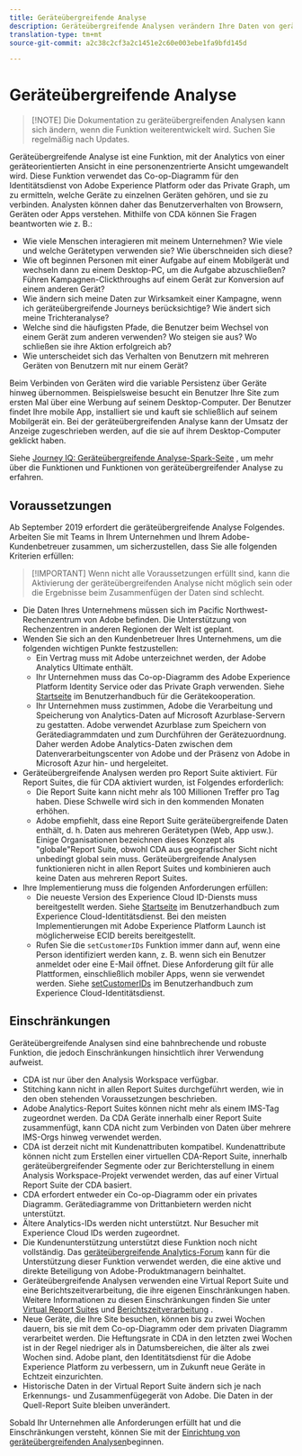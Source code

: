 ```yaml
---
title: Geräteübergreifende Analyse
description: Geräteübergreifende Analysen verändern Ihre Daten von geräteorientierter zu personalorientierter Datenbindung.
translation-type: tm+mt
source-git-commit: a2c38c2cf3a2c1451e2c60e003ebe1fa9bfd145d

---
```



# Geräteübergreifende Analyse

> [!NOTE] Die Dokumentation zu geräteübergreifenden Analysen kann sich ändern, wenn die Funktion weiterentwickelt wird. Suchen Sie regelmäßig nach Updates.

Geräteübergreifende Analyse ist eine Funktion, mit der Analytics von einer geräteorientierten Ansicht in eine personenzentrierte Ansicht umgewandelt wird. Diese Funktion verwendet das Co-op-Diagramm für den Identitätsdienst von Adobe Experience Platform oder das Private Graph, um zu ermitteln, welche Geräte zu einzelnen Geräten gehören, und sie zu verbinden. Analysten können daher das Benutzerverhalten von Browsern, Geräten oder Apps verstehen. Mithilfe von CDA können Sie Fragen beantworten wie z. B.:

* Wie viele Menschen interagieren mit meinem Unternehmen? Wie viele und welche Gerätetypen verwenden sie? Wie überschneiden sich diese?
* Wie oft beginnen Personen mit einer Aufgabe auf einem Mobilgerät und wechseln dann zu einem Desktop-PC, um die Aufgabe abzuschließen? Führen Kampagnen-Clickthroughs auf einem Gerät zur Konversion auf einem anderen Gerät?
* Wie ändern sich meine Daten zur Wirksamkeit einer Kampagne, wenn ich geräteübergreifende Journeys berücksichtige? Wie ändert sich meine Trichteranalyse?
* Welche sind die häufigsten Pfade, die Benutzer beim Wechsel von einem Gerät zum anderen verwenden? Wo steigen sie aus? Wo schließen sie ihre Aktion erfolgreich ab?
* Wie unterscheidet sich das Verhalten von Benutzern mit mehreren Geräten von Benutzern mit nur einem Gerät?

Beim Verbinden von Geräten wird die variable Persistenz über Geräte hinweg übernommen. Beispielsweise besucht ein Benutzer Ihre Site zum ersten Mal über eine Werbung auf seinem Desktop-Computer. Der Benutzer findet Ihre mobile App, installiert sie und kauft sie schließlich auf seinem Mobilgerät ein. Bei der geräteübergreifenden Analyse kann der Umsatz der Anzeige zugeschrieben werden, auf die sie auf ihrem Desktop-Computer geklickt haben.

Siehe [Journey IQ: Geräteübergreifende Analyse-Spark-Seite](http://adobe.ly/aacda) , um mehr über die Funktionen und Funktionen von geräteübergreifender Analyse zu erfahren.

## Voraussetzungen

Ab September 2019 erfordert die geräteübergreifende Analyse Folgendes. Arbeiten Sie mit Teams in Ihrem Unternehmen und Ihrem Adobe-Kundenbetreuer zusammen, um sicherzustellen, dass Sie alle folgenden Kriterien erfüllen:

> [!IMPORTANT] Wenn nicht alle Voraussetzungen erfüllt sind, kann die Aktivierung der geräteübergreifenden Analyse nicht möglich sein oder die Ergebnisse beim Zusammenfügen der Daten sind schlecht.

* Die Daten Ihres Unternehmens müssen sich im Pacific Northwest-Rechenzentrum von Adobe befinden. Die Unterstützung von Rechenzentren in anderen Regionen der Welt ist geplant.
* Wenden Sie sich an den Kundenbetreuer Ihres Unternehmens, um die folgenden wichtigen Punkte festzustellen:
   * Ein Vertrag muss mit Adobe unterzeichnet werden, der Adobe Analytics Ultimate enthält.
   * Ihr Unternehmen muss das Co-op-Diagramm des Adobe Experience Platform Identity Service oder das Private Graph verwenden. Siehe [Startseite](https://docs.adobe.com/content/help/en/device-co-op/using/home.html) im Benutzerhandbuch für die Gerätekooperation.
   * Ihr Unternehmen muss zustimmen, Adobe die Verarbeitung und Speicherung von Analytics-Daten auf Microsoft Azurblase-Servern zu gestatten. Adobe verwendet Azurblase zum Speichern von Gerätediagrammdaten und zum Durchführen der Gerätezuordnung. Daher werden Adobe Analytics-Daten zwischen dem Datenverarbeitungscenter von Adobe und der Präsenz von Adobe in Microsoft Azur hin- und hergeleitet.
* Geräteübergreifende Analysen werden pro Report Suite aktiviert. Für Report Suites, die für CDA aktiviert wurden, ist Folgendes erforderlich:
   * Die Report Suite kann nicht mehr als 100 Millionen Treffer pro Tag haben. Diese Schwelle wird sich in den kommenden Monaten erhöhen.
   * Adobe empfiehlt, dass eine Report Suite geräteübergreifende Daten enthält, d. h. Daten aus mehreren Gerätetypen (Web, App usw.). Einige Organisationen bezeichnen dieses Konzept als "globale"Report Suite, obwohl CDA aus geografischer Sicht nicht unbedingt global sein muss. Geräteübergreifende Analysen funktionieren nicht in allen Report Suites und kombinieren auch keine Daten aus mehreren Report Suites.
* Ihre Implementierung muss die folgenden Anforderungen erfüllen:
   * Die neueste Version des Experience Cloud ID-Diensts muss bereitgestellt werden. Siehe [Startseite](https://docs.adobe.com/content/help/en/id-service/using/home.html) im Benutzerhandbuch zum Experience Cloud-Identitätsdienst. Bei den meisten Implementierungen mit Adobe Experience Platform Launch ist möglicherweise ECID bereits bereitgestellt.
   * Rufen Sie die `setCustomerIDs` Funktion immer dann auf, wenn eine Person identifiziert werden kann, z. B. wenn sich ein Benutzer anmeldet oder eine E-Mail öffnet. Diese Anforderung gilt für alle Plattformen, einschließlich mobiler Apps, wenn sie verwendet werden. Siehe [setCustomerIDs](https://docs.adobe.com/content/help/en/id-service/using/id-service-api/methods/setcustomerids.html) im Benutzerhandbuch zum Experience Cloud-Identitätsdienst.

## Einschränkungen

Geräteübergreifende Analysen sind eine bahnbrechende und robuste Funktion, die jedoch Einschränkungen hinsichtlich ihrer Verwendung aufweist.

* CDA ist nur über den Analysis Workspace verfügbar.
* Stitching kann nicht in allen Report Suites durchgeführt werden, wie in den oben stehenden Voraussetzungen beschrieben.
* Adobe Analytics-Report Suites können nicht mehr als einem IMS-Tag zugeordnet werden. Da CDA Geräte innerhalb einer Report Suite zusammenfügt, kann CDA nicht zum Verbinden von Daten über mehrere IMS-Orgs hinweg verwendet werden.
* CDA ist derzeit nicht mit Kundenattributen kompatibel. Kundenattribute können nicht zum Erstellen einer virtuellen CDA-Report Suite, innerhalb geräteübergreifender Segmente oder zur Berichterstellung in einem Analysis Workspace-Projekt verwendet werden, das auf einer Virtual Report Suite der CDA basiert.
* CDA erfordert entweder ein Co-op-Diagramm oder ein privates Diagramm. Gerätediagramme von Drittanbietern werden nicht unterstützt.
* Ältere Analytics-IDs werden nicht unterstützt. Nur Besucher mit Experience Cloud IDs werden zugeordnet.
* Die Kundenunterstützung unterstützt diese Funktion noch nicht vollständig. Das [geräteübergreifende Analytics-Forum](https://forums.adobe.com/community/experience-cloud/analytics-cloud/analytics/cross-device-analytics/overview) kann für die Unterstützung dieser Funktion verwendet werden, die eine aktive und direkte Beteiligung von Adobe-Produktmanagern beinhaltet.
* Geräteübergreifende Analysen verwenden eine Virtual Report Suite und eine Berichtszeitverarbeitung, die ihre eigenen Einschränkungen haben. Weitere Informationen zu diesen Einschränkungen finden Sie unter [Virtual Report Suites](../vrs/vrs-about.md) und [Berichtszeitverarbeitung](../vrs/vrs-report-time-processing.md) .
* Neue Geräte, die Ihre Site besuchen, können bis zu zwei Wochen dauern, bis sie mit dem Co-op-Diagramm oder dem privaten Diagramm verarbeitet werden. Die Heftungsrate in CDA in den letzten zwei Wochen ist in der Regel niedriger als in Datumsbereichen, die älter als zwei Wochen sind. Adobe plant, den Identitätsdienst für die Adobe Experience Platform zu verbessern, um in Zukunft neue Geräte in Echtzeit einzurichten.
* Historische Daten in der Virtual Report Suite ändern sich je nach Erkennungs- und Zusammenfügegerät von Adobe. Die Daten in der Quell-Report Suite bleiben unverändert.

Sobald Ihr Unternehmen alle Anforderungen erfüllt hat und die Einschränkungen versteht, können Sie mit der [Einrichtung von geräteübergreifenden Analysen](cda-setup.md)beginnen.
